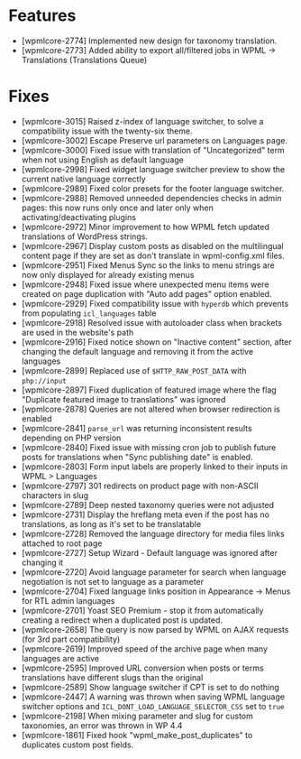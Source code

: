 # Features
* [wpmlcore-2774] Implemented new design for taxonomy translation.
* [wpmlcore-2773] Added ability to export all/filtered jobs in WPML -> Translations (Translations Queue)

# Fixes
* [wpmlcore-3015] Raised z-index of language switcher, to solve a compatibility issue with the twenty-six theme.
* [wpmlcore-3002] Escape Preserve url parameters on Languages page.
* [wpmlcore-3000] Fixed issue with translation of "Uncategorized" term when not using English as default language
* [wpmlcore-2998] Fixed widget language switcher preview to show the current native language correctly
* [wpmlcore-2989] Fixed color presets for the footer language switcher.
* [wpmlcore-2988] Removed unneeded dependencies checks in admin pages: this now runs only once and later only when activating/deactivating plugins
* [wpmlcore-2972] Minor improvement to how WPML fetch updated translations of WordPress strings.
* [wpmlcore-2967] Display custom posts as disabled on the multilingual content page if they are set as don't translate in wpml-config.xml files.
* [wpmlcore-2951] Fixed Menus Sync so the links to menu strings are now only displayed for already existing menus
* [wpmlcore-2948] Fixed issue where unexpected menu items were created on page duplication with "Auto add pages" option enabled.
* [wpmlcore-2929] Fixed compatibility issue with `hyperdb` which prevents from populating `icl_languages` table
* [wpmlcore-2918] Resolved issue with autoloader class when brackets are used in the website's path
* [wpmlcore-2916] Fixed notice shown on "Inactive content" section, after changing the default language and removing it from the active languages
* [wpmlcore-2899] Replaced use of `$HTTP_RAW_POST_DATA` with `php://input`
* [wpmlcore-2897] Fixed duplication of featured image where the flag "Duplicate featured image to translations" was ignored
* [wpmlcore-2878] Queries are not altered when browser redirection is enabled
* [wpmlcore-2841] `parse_url` was returning inconsistent results depending on PHP version
* [wpmlcore-2840] Fixed issue with missing cron job to publish future posts for translations when "Sync publishing date" is enabled.
* [wpmlcore-2803] Form input labels are properly linked to their inputs in WPML > Languages
* [wpmlcore-2797] 301 redirects on product page with non-ASCII characters in slug
* [wpmlcore-2789] Deep nested taxonomy queries were not adjusted
* [wpmlcore-2731] Display the hreflang meta even if the post has no translations, as long as it's set to be translatable
* [wpmlcore-2728] Removed the language directory for media files links attached to root page
* [wpmlcore-2727] Setup Wizard - Default language was ignored after changing it
* [wpmlcore-2720] Avoid language parameter for search when language negotiation is not set to language as a parameter
* [wpmlcore-2704] Fixed language links position in Appearance -> Menus for RTL admin languages
* [wpmlcore-2701] Yoast SEO Premium - stop it from automatically creating a redirect when a duplicated post is updated.
* [wpmlcore-2658] The query is now parsed by WPML on AJAX requests (for 3rd part compatibility)
* [wpmlcore-2619] Improved speed of the archive page when many languages are active
* [wpmlcore-2595] Improved URL conversion when posts or terms translations have different slugs than the original
* [wpmlcore-2589] Show language switcher if CPT is set to do nothing
* [wpmlcore-2447] A warning was thrown when saving WPML language switcher options and `ICL_DONT_LOAD_LANGUAGE_SELECTOR_CSS` set to `true`
* [wpmlcore-2198] When mixing parameter and slug for custom taxonomies, an error was thrown in WP 4.4
* [wpmlcore-1861] Fixed hook "wpml_make_post_duplicates" to duplicates custom post fields.